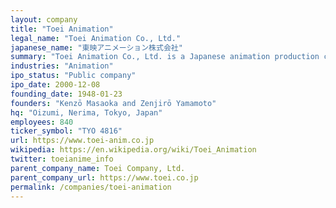 ```yaml
---
layout: company
title: "Toei Animation"
legal_name: "Toei Animation Co., Ltd."
japanese_name: "東映アニメーション株式会社"
summary: "Toei Animation Co., Ltd. is a Japanese animation production company and a subsidiary of Toei Corporation. It's a member of the Japan Animation Association and the oldest existing animation production company in Japan."
industries: "Animation"
ipo_status: "Public company"
ipo_date: 2000-12-08
founding_date: 1948-01-23
founders: "Kenzō Masaoka and Zenjirō Yamamoto"
hq: "Oizumi, Nerima, Tokyo, Japan"
employees: 840
ticker_symbol: "TYO 4816"
url: https://www.toei-anim.co.jp
wikipedia: https://en.wikipedia.org/wiki/Toei_Animation
twitter: toeianime_info
parent_company_name: Toei Company, Ltd.
parent_company_url: https://www.toei.co.jp
permalink: /companies/toei-animation
---
```


